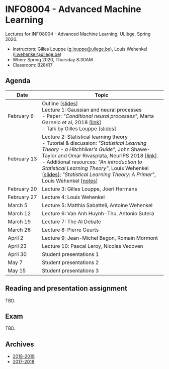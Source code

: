 # INFO8004 - Advanced Machine Learning

Lectures for INFO8004 - Advanced Machine Learning, ULiège, Spring 2020.

- Instructors: Gilles Louppe ([g.louppe@uliege.be](mailto:g.louppe@uliege.be)), Louis Wehenkel ([l.wehenkel@uliege.be](mailto:l.wehenkel@uliege.be))
- When: Spring 2020, Thursday 8:30AM
- Classroom: B28/R7

## Agenda

| Date | Topic |
| --- | --- |
| February&nbsp;6 | Outline [[slides](https://glouppe.github.io/info8004-advanced-machine-learning/pdf/outline.pdf)]<br>Lecture 1: Gaussian and neural processes<br>- Paper: _"Conditional neural processes"_, Marta Garnelo et al, 2018 [[link](https://arxiv.org/abs/1807.01613)]<br>- Talk by Gilles Louppe [[slides](https://glouppe.github.io/info8004-advanced-machine-learning/pdf/glouppe-gnp.pdf)] |
| February&nbsp;13 | Lecture 2: Statistical learning theory<br>- Tutorial & discussion: _"Statistical Learning Theory - a Hitchhiker's Guide"_, John Shawe-Taylor and Omar Rivasplata, NeurIPS 2018 [[link](https://www.youtube.com/watch?v=m8PLzDmW-TY)].<br>- Additional resources: _"An introduction to Statistical Learning Theory"_, Louis Wehenkel [[slides](https://glouppe.github.io/info8004-advanced-machine-learning/pdf/lwehenkel-intro-slt.pdf)]; _"Statistical Learning Theory: A Primer"_, Louis Wehenkel [[notes](https://glouppe.github.io/info8004-advanced-machine-learning/pdf/lwehenkel-primer.pdf)] |
| February&nbsp;20 | Lecture 3: Gilles Louppe, Joeri Hermans |
| February&nbsp;27 | Lecture 4: Louis Wehenkel |
| March 5 | Lecture 5: Matthia Sabatteli, Antoine Wehenkel | 
| March 12 | Lecture 6: Van Anh Huynh-Thu, Antonio Sutera |
| March 19 | Lecture 7: The AI Debate |
| March 26 | Lecture 8: Pierre Geurts |
| April 2 | Lecture 9: Jean-Michel Begon, Romain Mormont |
| April 23 | Lecture 10: Pascal Leroy, Nicolas Vecoven |
| April 30 | Student presentations 1 |
| May 7 | Student presentations 2 |
| May 15 | Student presentations 3 | 




## Reading and presentation assignment

TBD.



## Exam

TBD.

## Archives

- [2018-2019](https://github.com/glouppe/info8004-advanced-machine-learning/tree/info8004-2019)
- [2017-2018](http://www.montefiore.ulg.ac.be/~geurts/Cours/AML/aml2017_2018.html)
